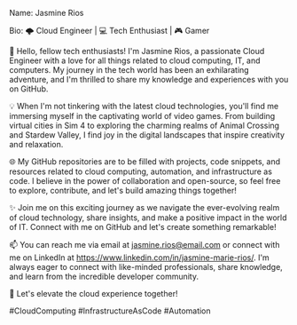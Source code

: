Name: Jasmine Rios

Bio: 🌩️ Cloud Engineer | 💻 Tech Enthusiast | 🎮 Gamer

👋 Hello, fellow tech enthusiasts! I'm Jasmine Rios, a passionate Cloud Engineer with a love for all things related to cloud computing, IT, and computers. My journey in the tech world has been an exhilarating adventure, and I'm thrilled to share my knowledge and experiences with you on GitHub.

💡 When I'm not tinkering with the latest cloud technologies, you'll find me immersing myself in the captivating world of video games. From building virtual cities in Sim 4 to exploring the charming realms of Animal Crossing and Stardew Valley, I find joy in the digital landscapes that inspire creativity and relaxation.

🌐 My GitHub repositories are to be filled with projects, code snippets, and resources related to cloud computing, automation, and infrastructure as code. I believe in the power of collaboration and open-source, so feel free to explore, contribute, and let's build amazing things together!

✨ Join me on this exciting journey as we navigate the ever-evolving realm of cloud technology, share insights, and make a positive impact in the world of IT. Connect with me on GitHub and let's create something remarkable!

📫 You can reach me via email at jasmine.rios@email.com or connect with me on LinkedIn at https://www.linkedin.com/in/jasmine-marie-rios/. I'm always eager to connect with like-minded professionals, share knowledge, and learn from the incredible developer community.

🌟 Let's elevate the cloud experience together! 

#CloudComputing #InfrastructureAsCode #Automation 
